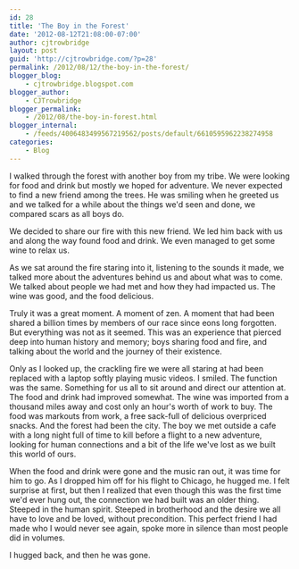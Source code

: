 ```yaml
---
id: 28
title: 'The Boy in the Forest'
date: '2012-08-12T21:08:00-07:00'
author: cjtrowbridge
layout: post
guid: 'http://cjtrowbridge.com/?p=28'
permalink: /2012/08/12/the-boy-in-the-forest/
blogger_blog:
    - cjtrowbridge.blogspot.com
blogger_author:
    - CJTrowbridge
blogger_permalink:
    - /2012/08/the-boy-in-forest.html
blogger_internal:
    - /feeds/4006483499567219562/posts/default/6610595962238274958
categories:
    - Blog
---
```


I walked through the forest with another boy from my tribe. We were looking for food and drink but mostly we hoped for adventure. We never expected to find a new friend among the trees. He was smiling when he greeted us and we talked for a while about the things we'd seen and done, we compared scars as all boys do.  
  
We decided to share our fire with this new friend. We led him back with us and along the way found food and drink. We even managed to get some wine to relax us.  
  
As we sat around the fire staring into it, listening to the sounds it made, we talked more about the adventures behind us and about what was to come. We talked about people we had met and how they had impacted us. The wine was good, and the food delicious.  
  
Truly it was a great moment. A moment of zen. A moment that had been shared a billion times by members of our race since eons long forgotten. But everything was not as it seemed. This was an experience that pierced deep into human history and memory; boys sharing food and fire, and talking about the world and the journey of their existence.  
  
Only as I looked up, the crackling fire we were all staring at had been replaced with a laptop softly playing music videos. I smiled. The function was the same. Something for us all to sit around and direct our attention at. The food and drink had improved somewhat. The wine was imported from a thousand miles away and cost only an hour's worth of work to buy. The food was markouts from work, a free sack-full of delicious overpriced snacks. And the forest had been the city. The boy we met outside a cafe with a long night full of time to kill before a flight to a new adventure, looking for human connections and a bit of the life we've lost as we built this world of ours.  
  
When the food and drink were gone and the music ran out, it was time for him to go. As I dropped him off for his flight to Chicago, he hugged me. I felt surprise at first, but then I realized that even though this was the first time we'd ever hung out, the connection we had built was an older thing. Steeped in the human spirit. Steeped in brotherhood and the desire we all have to love and be loved, without precondition. This perfect friend I had made who I would never see again, spoke more in silence than most people did in volumes.  
  
I hugged back, and then he was gone.